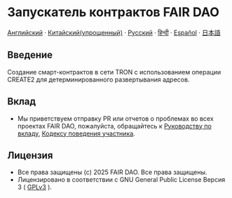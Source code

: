 # Запускатель контрактов FAIR DAO

[Английский](README.md)  ·  [Китайский(упрощенный)](README_CN.md)  ·  [Русский](README_RU.md)  ·  [हिन्दी](README_HI.md)  ·  [Español](README_ES.md)  ·  [日本語](README_JA.md)

## Введение
Создание смарт-контрактов в сети TRON с использованием операции CREATE2 для детерминированного развертывания адресов.

## Вклад

* Мы приветствуем отправку PR или отчетов о проблемах во всех проектах FAIR DAO, пожалуйста, обращайтесь к [Руководству по вкладу](https://github.com/fair-dao/.github/blob/main/CONTRIBUTING_RU.md), [Кодексу поведения участника](https://github.com/fair-dao/.github/blob/main/CODE_OF_CONDUCT.md).

## Лицензия

* Все права защищены (c) 2025 FAIR DAO. Все права защищены.
* Лицензировано в соответствии с GNU General Public License Версия 3 ( [GPLv3](LICENSE) ).